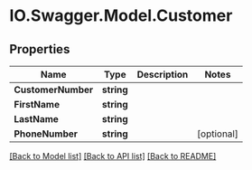 # IO.Swagger.Model.Customer
## Properties

Name | Type | Description | Notes
------------ | ------------- | ------------- | -------------
**CustomerNumber** | **string** |  | 
**FirstName** | **string** |  | 
**LastName** | **string** |  | 
**PhoneNumber** | **string** |  | [optional] 

[[Back to Model list]](../README.md#documentation-for-models) [[Back to API list]](../README.md#documentation-for-api-endpoints) [[Back to README]](../README.md)


